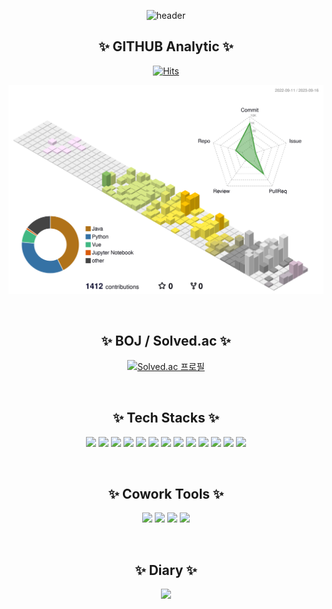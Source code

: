 <div align="center">

![header](https://capsule-render.vercel.app/api?type=Waving&color=auto&height=300&section=header&text=JunHyungKim&fontSize=90)

## :sparkles: GITHUB Analytic :sparkles:

[![Hits](https://hits.seeyoufarm.com/api/count/incr/badge.svg?url=https%3A%2F%2Fgithub.com%2FSemibro&count_bg=%2379C83D&title_bg=%23555555&icon=&icon_color=%23E7E7E7&title=hits&edge_flat=false)](https://hits.seeyoufarm.com)

![3d-asset](./profile-3d-contrib/profile-south-season-animate.svg)

<br>

## :sparkles: BOJ / Solved.ac :sparkles:

[![Solved.ac 프로필](http://mazassumnida.wtf/api/v2/generate_badge?boj=wnsgud6232)](https://solved.ac/wnsgud6232)

<br>

## :sparkles: Tech Stacks :sparkles:

<img src="https://img.shields.io/badge/Python-3776AB?style=flat&logo=Python&logoColor=white"/> <img src="https://img.shields.io/badge/TensorFlow-FF6F00?style=flat&logo=TensorFlow&logoColor=white"/> <img src="https://img.shields.io/badge/PyTorch-EE4C2C?style=flat&logo=PyTorch&logoColor=white"/> <img src="https://img.shields.io/badge/Django-092E20?style=flat&logo=Django&logoColor=white"/> <img src="https://img.shields.io/badge/Vue-4FC08D?style=flat&logo=Vue.js&logoColor=white"> <img src="https://img.shields.io/badge/React-61DAFB?style=flat&logo=React&logoColor=white"> <img src="https://img.shields.io/badge/Redux-764ABC?style=flat&logo=Redux&logoColor=white"> <img src="https://img.shields.io/badge/JavaScript-F7DF1E?style=flat&logo=Javascript&logoColor=white"> <img src="https://img.shields.io/badge/TypeScript-3178C6?style=flat&logo=Typescript&logoColor=white"> <img src="https://img.shields.io/badge/HTML-E34F26?style=flat&logo=HTML5&logoColor=white"> <img src="https://img.shields.io/badge/CSS-1572B6?style=flat&logo=CSS3&logoColor=white"> <img src="https://img.shields.io/badge/npm-CB3837?style=flat&logo=npm&logoColor=white"> <img src="https://img.shields.io/badge/axios-5A29E4?style=flat&logo=axios&logoColor=white">

<br>

## :sparkles: Cowork Tools :sparkles:

<img src="https://img.shields.io/badge/Notion-000000?style=flat&logo=Notion&logoColor=white"/> <img src="https://img.shields.io/badge/Github-181717?style=flat&logo=Github&logoColor=white"/> <img src="https://img.shields.io/badge/Figma-F24E1E?style=flat&logo=Figma&logoColor=white"/> <img src="https://img.shields.io/badge/Postman-FF6C37?style=flat&logo=Postman&logoColor=white"/>

<br>

## :sparkles: Diary :sparkles:

<a href="https://blog.naver.com/wnsgud6232">
  <img src="https://img.shields.io/badge/Blog-03C75A?style=flat&logo=Naver&logoColor=white"/>
</a>

</div>
